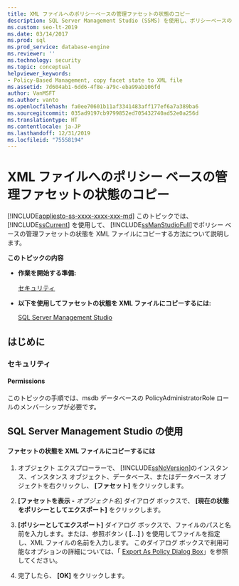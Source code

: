 ```yaml
---
title: XML ファイルへのポリシーベースの管理ファセットの状態のコピー
description: SQL Server Management Studio (SSMS) を使用し、ポリシーベースの管理ファセットの状態を XML ファイルにコピーする方法について説明します。
ms.custom: seo-lt-2019
ms.date: 03/14/2017
ms.prod: sql
ms.prod_service: database-engine
ms.reviewer: ''
ms.technology: security
ms.topic: conceptual
helpviewer_keywords:
- Policy-Based Management, copy facet state to XML file
ms.assetid: 7d604ab1-6dd6-4f8e-a79c-eba99ab106fd
author: VanMSFT
ms.author: vanto
ms.openlocfilehash: fa0ee70601b11af3341483aff177ef6a7a389ba6
ms.sourcegitcommit: 035ad9197cb9799852ed705432740ad52e0a256d
ms.translationtype: HT
ms.contentlocale: ja-JP
ms.lasthandoff: 12/31/2019
ms.locfileid: "75558194"
---
```

# <a name="copy-a-policy-based-management-facet-state-to-an-xml-file"></a>XML ファイルへのポリシー ベースの管理ファセットの状態のコピー
[!INCLUDE[appliesto-ss-xxxx-xxxx-xxx-md](../../includes/appliesto-ss-xxxx-xxxx-xxx-md.md)]
  このトピックでは、 [!INCLUDE[ssCurrent](../../includes/sscurrent-md.md)] を使用して、 [!INCLUDE[ssManStudioFull](../../includes/ssmanstudiofull-md.md)]でポリシー ベースの管理ファセットの状態を XML ファイルにコピーする方法について説明します。  
  
 **このトピックの内容**  
  
-   **作業を開始する準備:**  
  
     [セキュリティ](#Security)  
  
-   **以下を使用してファセットの状態を XML ファイルにコピーするには:**  
  
     [SQL Server Management Studio](#SSMSProcedure)  
  
##  <a name="BeforeYouBegin"></a> はじめに  
  
###  <a name="Security"></a> セキュリティ  
  
####  <a name="Permissions"></a> Permissions  
 このトピックの手順では、msdb データベースの PolicyAdministratorRole ロールのメンバーシップが必要です。  
  
##  <a name="SSMSProcedure"></a> SQL Server Management Studio の使用  
  
#### <a name="to-copy-a-facet-state-to-an-xml-file"></a>ファセットの状態を XML ファイルにコピーするには  
  
1.  オブジェクト エクスプローラーで、 [!INCLUDE[ssNoVersion](../../includes/ssnoversion-md.md)]のインスタンス、インスタンス オブジェクト、データベース、またはデータベース オブジェクトを右クリックし、 **[ファセット]** をクリックします。  
  
2.  **[ファセットを表示 -** _オブジェクト名_] ダイアログ ボックスで、 **[現在の状態をポリシーとしてエクスポート]** をクリックします。  
  
3.  **[ポリシーとしてエクスポート]** ダイアログ ボックスで、ファイルのパスと名前を入力します。または、参照ボタン ( **[...]** ) を使用してファイルを指定し、XML ファイルの名前を入力します。 このダイアログ ボックスで利用可能なオプションの詳細については、「 [Export As Policy Dialog Box](../../relational-databases/policy-based-management/export-as-policy-dialog-box.md)」を参照してください。  
  
4.  完了したら、 **[OK]** をクリックします。  
  
  
